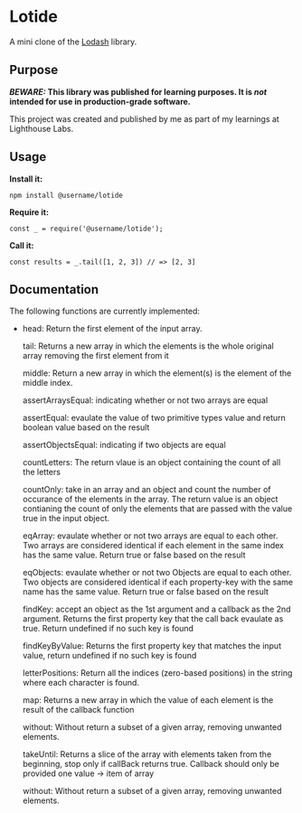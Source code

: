 # Lotide

A mini clone of the [Lodash](https://lodash.com) library.

## Purpose

**_BEWARE:_ This library was published for learning purposes. It is _not_ intended for use in production-grade software.**

This project was created and published by me as part of my learnings at Lighthouse Labs. 

## Usage

**Install it:**

`npm install @username/lotide`

**Require it:**

`const _ = require('@username/lotide');`

**Call it:**

`const results = _.tail([1, 2, 3]) // => [2, 3]`

## Documentation

The following functions are currently implemented:

  * head: Return the first element of the input array.

    tail: Returns a new array in which the elements is the whole original array removing the first element from it

    middle: Return a new array in which the element(s) is the element of the middle index.

    assertArraysEqual: indicating whether or not two arrays are equal

    assertEqual: evaulate the value of two primitive types value and return boolean value based on the result

    assertObjectsEqual: indicating if two objects are equal

    countLetters: The return vlaue is an object containing the count of all the letters

    countOnly: take in an array and an object and count the number of occurance of the elements in the array. The return value is an object contianing the count of only the elements that are passed with the value true in the input object.

    eqArray: evaulate whether or not two arrays are equal to each other. Two arrays are considered identical if each element in the same index has the same value. Return true or false based on the result

    eqObjects: evaulate whether or not two Objects are equal to each other. Two objects are considered identical if each property-key with the same name has the same value. Return true or false based on the result

    findKey: accept an object as the 1st argument and a callback as the 2nd argument. Returns the first property key that the call back evaulate as true. Return undefined if no such key is found

    findKeyByValue: Returns the first property key that matches the input value, return undefined if no such key is found

    letterPositions: Return all the indices (zero-based positions) in the string where each character is found.

    map: Returns a new array in which the value of each element is the result of the callback function

    without: Without return a subset of a given array, removing unwanted elements.

    takeUntil: Returns a slice of the array with elements taken from the beginning, stop only if callBack returns true. Callback should only be provided one value -> item of array

    without: Without return a subset of a given array, removing unwanted elements.
